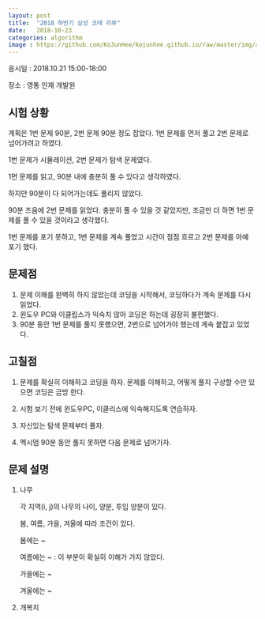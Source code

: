 ```yaml
---
layout: post
title:  "2018 하반기 삼성 코테 리뷰"
date:   2018-10-23
categories: algorithm
image : https://github.com/KoJunHee/kojunhee.github.io/raw/master/img/algorithm.png
---
```


응시일 : 2018.10.21 15:00-18:00

장소 : 영통 인재 개발원

## 시험 상황

계획은 1번 문제 90분, 2번 문제 90분 정도 잡았다. 1번 문제를 먼저 풀고 2번 문제로 넘어가려고 하였다.

1번 문제가 시뮬레이션, 2번 문제가 탐색 문제였다.

1먼 문제를 읽고, 90분 내에 충분히 풀 수 있다고 생각하였다. 

하지만 90분이 다 되어가는데도 풀리지 않았다. 

90분 즈음에 2번 문제를 읽었다. 충분히 풀 수 있을 것 같았지만, 조금만 더 하면 1번 문제를 풀 수 있을 것이라고 생각했다.

1번 문제를 포기 못하고, 1번 문제를 계속 풀었고 시간이 점점 흐르고 2번 문제를 아예 포기 했다.

## 문제점

1. 문제 이해를 완벽히 하지 않았는데 코딩을 시작해서, 코딩하다가 계속 문제를 다시 읽었다.
2. 윈도우 PC와 이클립스가 익숙치 않아 코딩은 하는데 굉장히 불편했다. 
3. 90분 동안 1번 문제를 풀지 못했으면, 2번으로 넘어가야 했는데 계속 붙잡고 있었다.

## 고칠점

1. 문제를 확실히 이해하고 코딩을 하자. 문제를 이해하고, 어떻게 풀지 구상할 수만 있으면 코딩은 금방 한다.

2. 시험 보기 전에 윈도우PC, 이클리스에 익숙해지도록 연습하자.
3. 자신있는 탐색 문제부터 풀자.
4. 멕시멈 90분 동안 풀지 못하면 다음 문제로 넘어가자.

## 문제 설명

1. 나무

   각 지역(i, j)의 나무의 나이, 양분, 투입 양분이 있다.

   봄, 여름, 가을, 겨울에 따라 조건이 있다.

   봄에는 ~

   여름에는 ~ : 이 부분이 확실히 이해가 가지 않았다.

   가을에는 ~

   겨울에는 ~ 

2. 개복치